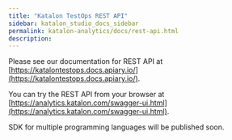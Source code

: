 ```yaml
---
title: "Katalon TestOps REST API" 
sidebar: katalon_studio_docs_sidebar
permalink: katalon-analytics/docs/rest-api.html
description: 
---
```


Please see our documentation for REST API at [https://katalontestops.docs.apiary.io/](https://katalontestops.docs.apiary.io/).

You can try the REST API from your browser at [https://analytics.katalon.com/swagger-ui.html](https://analytics.katalon.com/swagger-ui.html).

SDK for multiple programming languages will be published soon.